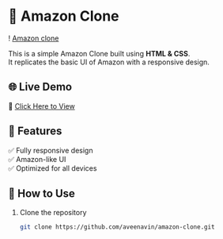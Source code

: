 # 🛒 Amazon Clone  
! [Amazon clone ](Screenshot%20of%20clone.png)

This is a simple Amazon Clone built using **HTML & CSS**.  
It replicates the basic UI of Amazon with a responsive design.  

## 🌐 Live Demo  
🔗 [Click Here to View](https://aveenavin.github.io/Amazon-e-commerce-clone/)  

## 🚀 Features  
✅ Fully responsive design  
✅ Amazon-like UI  
✅ Optimized for all devices  

## 📂 How to Use  
1. Clone the repository  
   ```bash
   git clone https://github.com/aveenavin/amazon-clone.git
